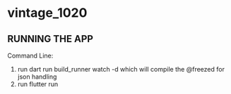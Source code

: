# vintage_1020

## RUNNING THE APP
Command Line:
1. run dart run build_runner watch -d which will compile the @freezed for json handling
2. run flutter run
